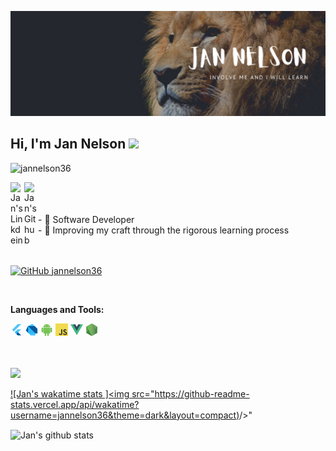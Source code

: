 ![Header](https://github.com/jannelson36/jannelson36/blob/main/jannelson.png)

## Hi, I'm Jan Nelson <img src="https://raw.githubusercontent.com/aemmadi/aemmadi/master/wave.gif" width="30px">

<p align="left"> <img src="https://komarev.com/ghpvc/?username=jannelson36&label=Views&color=blue&style=plastic" alt="jannelson36" /> </p>

<a href="https://www.linkedin.com/in/jan-nelson-85133517b/">
  <img align="left" alt="Jan's Linkdein" width="22px" src="https://cdn.jsdelivr.net/npm/simple-icons@v3/icons/linkedin.svg" />
</a>
<a href="https://github.com/jannelson36">
  <img align="left" alt="Jan's Github" width="22px" src="https://cdn.jsdelivr.net/npm/simple-icons@v3/icons/github.svg" />
</a>
</br>
</br>
</br>
- 🔭 Software Developer </br>
- 🌱 Improving my craft through the rigorous learning process

</br>
</br>
</br>

[![GitHub jannelson36](https://img.shields.io/github/followers/jannelson36?label=follow&style=social)](https://github.com/jannelson36)

</br>

**Languages and Tools:**  

<code><img height="20" src="https://raw.githubusercontent.com/github/explore/80688e429a7d4ef2fca1e82350fe8e3517d3494d/topics/flutter/flutter.png"></code>
<code><img height="20" src="https://raw.githubusercontent.com/github/explore/80688e429a7d4ef2fca1e82350fe8e3517d3494d/topics/dart/dart.png"></code>
<code><img height="20" src="https://raw.githubusercontent.com/github/explore/80688e429a7d4ef2fca1e82350fe8e3517d3494d/topics/android/android.png"></code>
<code><img height="20" src="https://raw.githubusercontent.com/github/explore/80688e429a7d4ef2fca1e82350fe8e3517d3494d/topics/javascript/javascript.png"></code>
<code><img height="20" src="https://raw.githubusercontent.com/github/explore/80688e429a7d4ef2fca1e82350fe8e3517d3494d/topics/vue/vue.png"></code>
<code><img height="20" src="https://raw.githubusercontent.com/github/explore/80688e429a7d4ef2fca1e82350fe8e3517d3494d/topics/nodejs/nodejs.png"></code>    

</br>
</br>


<img src="https://github-readme-stats.vercel.app/api/top-langs/?username=jannelson36&count_private=true&theme=tokyonight&line_height=52">
  <!--START_SECTION:waka-->


<!--END_SECTION:waka-->
[![Jan's wakatime stats ]<img src="https://github-readme-stats.vercel.app/api/wakatime?username=jannelson36&theme=dark&layout=compact)](https://github.com/jannelson36/github-readme-stats)/>"

 <img align="center" src="https://github-readme-stats.vercel.app/api?username=jannelson36&show_icons=true&theme=dark&line_height=27" alt="Jan's github stats"/>
</a>



